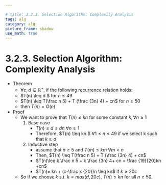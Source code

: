 ```yaml
---

# title: 3.2.3. Selection Algorithm: Complexity Analysis
tags: alg
category: alg
picture_frame: shadow
use_math: true
---
```


# 3.2.3. Selection Algorithm: Complexity Analysis

- Theorem
  - $\forall c, d \in \mathbb{R^+}$, if the following recurrence relation holds:
  - $T(n) \leq d $ for $n \leq 49$
  - $T(n) \leq T(\frac n 5) + T (\frac {3n} 4) + cn$ for $n \geq 50$
  - then $T(n) = O(n)$
- Proof
  - We want to prove that $T(n) \leq kn$ for some constant $k, \forall n \geq 1$
    1. Base case
       - $T(n) \leq d \leq dn$ $\forall n \geq1$
       - Therefore, $T(n) \leq kn $ $\forall 1 \leq n \leq 49$ if we select k such that $k \geq d$
    2. Inductive step
       - assume that $n \geq 5$ and $T(m) \leq km$ $\forall m < n$
       - Then, $T(n) \leq T(\frac n 5) + T (\frac {3n} 4) + cn$
       - $T(n)\leq k \frac n 5 + k \frac {3n} 4+ cn = \frac {19}{20}kn +cn$ 
       - $T(n)= kn + (c-\frac k {20})n \leq kn$ if $k \geq 20c$
  - So if we choose $k$ s.t. $k = max(d, 20c)$, $T(n) \leq kn$ for all $n \geq 50$.
